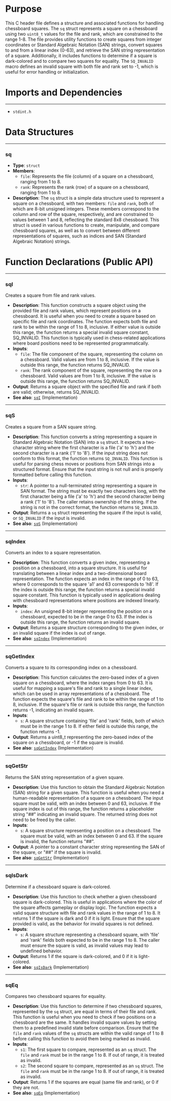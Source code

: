 # Purpose
This C header file defines a structure and associated functions for handling chessboard squares. The `sq` struct represents a square on a chessboard using two `uint8_t` values for the file and rank, which are constrained to the range 1-8. The file provides utility functions to create squares from integer coordinates or Standard Algebraic Notation (SAN) strings, convert squares to and from a linear index (0-63), and retrieve the SAN string representation of a square. Additionally, it includes functions to determine if a square is dark-colored and to compare two squares for equality. The `SQ_INVALID` macro defines an invalid square with both file and rank set to -1, which is useful for error handling or initialization.
# Imports and Dependencies

---
- `stdint.h`


# Data Structures

---
### sq
- **Type**: `struct`
- **Members**:
    - `file`: Represents the file (column) of a square on a chessboard, ranging from 1 to 8.
    - `rank`: Represents the rank (row) of a square on a chessboard, ranging from 1 to 8.
- **Description**: The `sq` struct is a simple data structure used to represent a square on a chessboard, with two members: `file` and `rank`, both of which are 8-bit unsigned integers. These members correspond to the column and row of the square, respectively, and are constrained to values between 1 and 8, reflecting the standard 8x8 chessboard. This struct is used in various functions to create, manipulate, and compare chessboard squares, as well as to convert between different representations of squares, such as indices and SAN (Standard Algebraic Notation) strings.


# Function Declarations (Public API)

---
### sqI<!-- {{#callable_declaration:sqI}} -->
Creates a square from file and rank values.
- **Description**: This function constructs a square object using the provided file and rank values, which represent positions on a chessboard. It is useful when you need to create a square based on specific file and rank coordinates. The function expects both file and rank to be within the range of 1 to 8, inclusive. If either value is outside this range, the function returns a special invalid square constant, SQ_INVALID. This function is typically used in chess-related applications where board positions need to be represented programmatically.
- **Inputs**:
    - `file`: The file component of the square, representing the column on a chessboard. Valid values are from 1 to 8, inclusive. If the value is outside this range, the function returns SQ_INVALID.
    - `rank`: The rank component of the square, representing the row on a chessboard. Valid values are from 1 to 8, inclusive. If the value is outside this range, the function returns SQ_INVALID.
- **Output**: Returns a square object with the specified file and rank if both are valid; otherwise, returns SQ_INVALID.
- **See also**: [`sqI`](../../src/chesslib/square.c.driver.md#sqI)  (Implementation)


---
### sqS<!-- {{#callable_declaration:sqS}} -->
Creates a square from a SAN square string.
- **Description**: This function converts a string representing a square in Standard Algebraic Notation (SAN) into a `sq` struct. It expects a two-character string where the first character is a file ('a' to 'h') and the second character is a rank ('1' to '8'). If the input string does not conform to this format, the function returns `SQ_INVALID`. This function is useful for parsing chess moves or positions from SAN strings into a structured format. Ensure that the input string is not null and is properly formatted before calling this function.
- **Inputs**:
    - `str`: A pointer to a null-terminated string representing a square in SAN format. The string must be exactly two characters long, with the first character being a file ('a' to 'h') and the second character being a rank ('1' to '8'). The caller retains ownership of the string. If the string is not in the correct format, the function returns `SQ_INVALID`.
- **Output**: Returns a `sq` struct representing the square if the input is valid, or `SQ_INVALID` if the input is invalid.
- **See also**: [`sqS`](../../src/chesslib/square.c.driver.md#sqS)  (Implementation)


---
### sqIndex<!-- {{#callable_declaration:sqIndex}} -->
Converts an index to a square representation.
- **Description**: This function converts a given index, representing a position on a chessboard, into a square structure. It is useful for translating between a linear index and a two-dimensional board representation. The function expects an index in the range of 0 to 63, where 0 corresponds to the square 'a1' and 63 corresponds to 'h8'. If the index is outside this range, the function returns a special invalid square constant. This function is typically used in applications dealing with chessboard representations where positions are indexed linearly.
- **Inputs**:
    - `index`: An unsigned 8-bit integer representing the position on a chessboard, expected to be in the range 0 to 63. If the index is outside this range, the function returns an invalid square.
- **Output**: Returns a square structure corresponding to the given index, or an invalid square if the index is out of range.
- **See also**: [`sqIndex`](../../src/chesslib/square.c.driver.md#sqIndex)  (Implementation)


---
### sqGetIndex<!-- {{#callable_declaration:sqGetIndex}} -->
Converts a square to its corresponding index on a chessboard.
- **Description**: This function calculates the zero-based index of a given square on a chessboard, where the index ranges from 0 to 63. It is useful for mapping a square's file and rank to a single linear index, which can be used in array representations of a chessboard. The function expects the square's file and rank to be within the range of 1 to 8, inclusive. If the square's file or rank is outside this range, the function returns -1, indicating an invalid square.
- **Inputs**:
    - `s`: A square structure containing 'file' and 'rank' fields, both of which must be in the range 1 to 8. If either field is outside this range, the function returns -1.
- **Output**: Returns a uint8_t representing the zero-based index of the square on a chessboard, or -1 if the square is invalid.
- **See also**: [`sqGetIndex`](../../src/chesslib/square.c.driver.md#sqGetIndex)  (Implementation)


---
### sqGetStr<!-- {{#callable_declaration:sqGetStr}} -->
Returns the SAN string representation of a given square.
- **Description**: Use this function to obtain the Standard Algebraic Notation (SAN) string for a given square. This function is useful when you need a human-readable representation of a square on a chessboard. The input square must be valid, with an index between 0 and 63, inclusive. If the square index is out of this range, the function returns a placeholder string "##" indicating an invalid square. The returned string does not need to be freed by the caller.
- **Inputs**:
    - `s`: A square structure representing a position on a chessboard. The square must be valid, with an index between 0 and 63. If the square is invalid, the function returns "##".
- **Output**: A pointer to a constant character string representing the SAN of the square, or "##" if the square is invalid.
- **See also**: [`sqGetStr`](../../src/chesslib/square.c.driver.md#sqGetStr)  (Implementation)


---
### sqIsDark<!-- {{#callable_declaration:sqIsDark}} -->
Determine if a chessboard square is dark-colored.
- **Description**: Use this function to check whether a given chessboard square is dark-colored. This is useful in applications where the color of the square affects gameplay or display logic. The function expects a valid square structure with file and rank values in the range of 1 to 8. It returns 1 if the square is dark and 0 if it is light. Ensure that the square provided is valid, as the behavior for invalid squares is not defined.
- **Inputs**:
    - `s`: A square structure representing a chessboard square, with 'file' and 'rank' fields both expected to be in the range 1 to 8. The caller must ensure the square is valid, as invalid values may lead to undefined behavior.
- **Output**: Returns 1 if the square is dark-colored, and 0 if it is light-colored.
- **See also**: [`sqIsDark`](../../src/chesslib/square.c.driver.md#sqIsDark)  (Implementation)


---
### sqEq<!-- {{#callable_declaration:sqEq}} -->
Compares two chessboard squares for equality.
- **Description**: Use this function to determine if two chessboard squares, represented by the `sq` struct, are equal in terms of their file and rank. This function is useful when you need to check if two positions on a chessboard are the same. It handles invalid square values by setting them to a predefined invalid state before comparison. Ensure that the `file` and `rank` values of the `sq` structs are within the valid range of 1 to 8 before calling this function to avoid them being marked as invalid.
- **Inputs**:
    - `s1`: The first square to compare, represented as an `sq` struct. The `file` and `rank` must be in the range 1 to 8. If out of range, it is treated as invalid.
    - `s2`: The second square to compare, represented as an `sq` struct. The `file` and `rank` must be in the range 1 to 8. If out of range, it is treated as invalid.
- **Output**: Returns 1 if the squares are equal (same file and rank), or 0 if they are not.
- **See also**: [`sqEq`](../../src/chesslib/square.c.driver.md#sqEq)  (Implementation)


